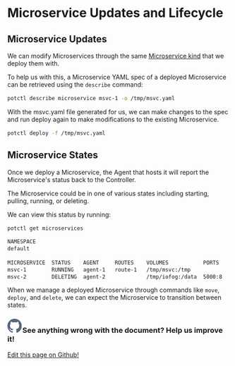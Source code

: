 # Microservice Updates and Lifecycle

## Microservice Updates

We can modify Microservices through the same [Microservice kind](../reference-potctl/reference-application) that we deploy them with.

To help us with this, a Microservice YAML spec of a deployed Microservice can be retrieved using the `describe` command:

```bash
potctl describe microservice msvc-1 -o /tmp/msvc.yaml
```

With the msvc.yaml file generated for us, we can make changes to the spec and run deploy again to make modifications to the existing Microservice.

```bash
potctl deploy -f /tmp/msvc.yaml
```

## Microservice States

Once we deploy a Microservice, the Agent that hosts it will report the Microservice's status back to the Controller.

The Microservice could be in one of various states including starting, pulling, running, or deleting.

We can view this status by running:

```bash
potctl get microservices
```

```plain
NAMESPACE
default

MICROSERVICE  STATUS    AGENT     ROUTES    VOLUMES           PORTS
msvc-1        RUNNING   agent-1   route-1   /tmp/msvc:/tmp
msvc-2        DELETING  agent-2             /tmp/iofog:/data  5000:8
```

When we manage a deployed Microservice through commands like `move`, `deploy`, and `delete`, we can expect the Microservice to transition between states.

<aside class="notifications contribute">
  <h3><img src="/images/icos/ico-github.svg" alt=""/>See anything wrong with the document? Help us improve it!</h3>
  <a href="https://github.com/Datasance/docs.datasance.com/edit/main/docs/applications/microservice-lifecycle-management.md"
    target="_blank">
    <p>Edit this page on Github!</p>
  </a>
</aside>
